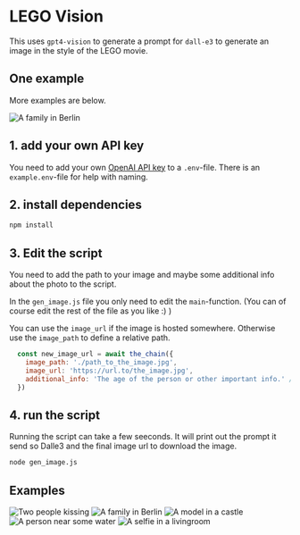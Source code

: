 # LEGO Vision

This uses `gpt4-vision` to generate a prompt for `dall-e3` to generate an image in the style of the LEGO movie.

## One example

More examples are below.

![A family in Berlin](./examples/img-IOhqrvJG2jmPswkUqUwqgSwA.png)

## 1. add your own API key

You need to add your own [OpenAI API key](https://beta.openai.com/docs/developer-quickstart/overview) to a `.env`-file. There is an `example.env`-file for help with naming.

## 2. install dependencies

```bash
npm install
```

## 3. Edit the script

You need to add the path to your image and maybe some additional info about the photo to the script.

In the `gen_image.js` file you only need to edit the `main`-function. (You can of course edit the rest of the file as you like :) )

You can use the `image_url` if the image is hosted somewhere. Otherwise use the `image_path` to define a relative path.

```javascript
  const new_image_url = await the_chain({
    image_path: './path_to_the_image.jpg',
    image_url: 'https://url.to/the_image.jpg',
    additional_info: 'The age of the person or other important info.' // leave empty if not needed
  })
```

## 4. run the script

Running the script can take a few seeconds. It will print out the prompt it send so Dalle3 and the final image url to download the image.

```bash
node gen_image.js
```

## Examples

![Two people kissing](./examples/img-bOFULxCB0cy8kN6P25Pd53TA.png)
![A family in Berlin](./examples/img-IOhqrvJG2jmPswkUqUwqgSwA.png)
![A model in a castle](./examples/img-lRR783kuw2idQzu5NZCkOgKy.png)
![A person near some water](./examples/img-m2Ei3IRUQfB00sVOrNliLbuO.png)
![A selfie in a livingroom](./examples/img-Nj5sqvh0uWzgNeL7QUdEJsDE.png)

